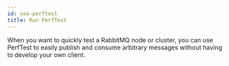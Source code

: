 ```yaml
---
id: use-perftest
title: Run PerfTest
---
```


When you want to quickly test a RabbitMQ node or cluster, you can use
PerfTest to easily publish and consume arbitrary messages without having
to develop your own client.
